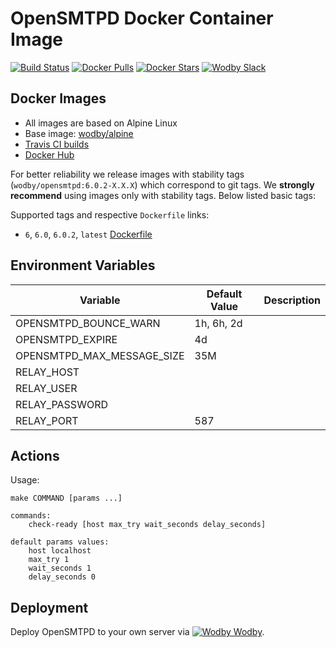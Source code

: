 # OpenSMTPD Docker Container Image

[![Build Status](https://travis-ci.org/wodby/opensmtpd.svg?branch=master)](https://travis-ci.org/wodby/opensmptd)
[![Docker Pulls](https://img.shields.io/docker/pulls/wodby/opensmtpd-alpine.svg)](https://hub.docker.com/r/wodby/opensmtpd-alpine)
[![Docker Stars](https://img.shields.io/docker/stars/wodby/opensmtpd-alpine.svg)](https://hub.docker.com/r/wodby/opensmtpd-alpine)
[![Wodby Slack](http://slack.wodby.com/badge.svg)](http://slack.wodby.com)

## Docker Images

* All images are based on Alpine Linux
* Base image: [wodby/alpine](https://github.com/wodby/alpine)
* [Travis CI builds](https://travis-ci.org/wodby/opensmtpd) 
* [Docker Hub](https://hub.docker.com/r/wodby/opensmtpd)

For better reliability we release images with stability tags (`wodby/opensmtpd:6.0.2-X.X.X`) which correspond to git tags. We **strongly recommend** using images only with stability tags. Below listed basic tags:

Supported tags and respective `Dockerfile` links:

* `6`, `6.0`, `6.0.2`, `latest` [Dockerfile](https://github.com/wodby/opensmtpd/tree/master/6/Dockerfile)

## Environment Variables

| Variable                   | Default Value | Description |
| -------------------------- | ------------- | ----------- |
| OPENSMTPD_BOUNCE_WARN      | 1h, 6h, 2d    |             |
| OPENSMTPD_EXPIRE           | 4d            |             |
| OPENSMTPD_MAX_MESSAGE_SIZE | 35M           |             |
| RELAY_HOST                 |               |             |
| RELAY_USER                 |               |             |
| RELAY_PASSWORD             |               |             |
| RELAY_PORT                 | 587           |             |

## Actions

Usage:
```
make COMMAND [params ...]

commands:
    check-ready [host max_try wait_seconds delay_seconds]
 
default params values:
    host localhost
    max_try 1
    wait_seconds 1
    delay_seconds 0
```

## Deployment

Deploy OpenSMTPD to your own server via [![Wodby](https://www.google.com/s2/favicons?domain=wodby.com) Wodby](https://wodby.com).
